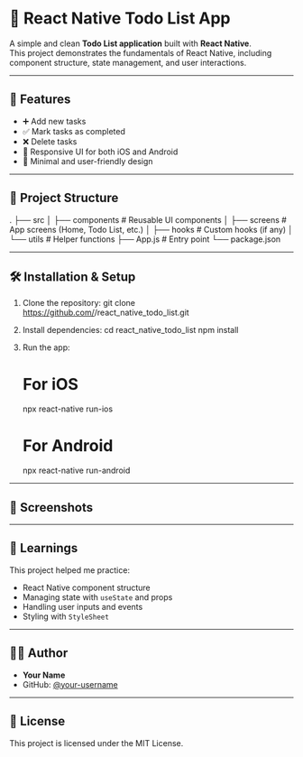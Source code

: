 # 📝 React Native Todo List App

A simple and clean **Todo List application** built with **React Native**.  
This project demonstrates the fundamentals of React Native, including component structure, state management, and user interactions.

---

## 🚀 Features

- ➕ Add new tasks  
- ✅ Mark tasks as completed  
- ❌ Delete tasks  
- 📱 Responsive UI for both iOS and Android  
- 🎨 Minimal and user-friendly design  

---

## 📂 Project Structure

.
├── src
│   ├── components      # Reusable UI components
│   ├── screens         # App screens (Home, Todo List, etc.)
│   ├── hooks           # Custom hooks (if any)
│   └── utils           # Helper functions
├── App.js              # Entry point
└── package.json

---

## 🛠️ Installation & Setup

1. Clone the repository:
   git clone https://github.com/<your-username>/react_native_todo_list.git

2. Install dependencies:
   cd react_native_todo_list
   npm install

3. Run the app:
   # For iOS
   npx react-native run-ios

   # For Android
   npx react-native run-android

---

## 📸 Screenshots


---

## 📖 Learnings

This project helped me practice:
- React Native component structure  
- Managing state with `useState` and props  
- Handling user inputs and events  
- Styling with `StyleSheet`  

---

## 🧑‍💻 Author

- **Your Name**  
- GitHub: [@your-username](https://github.com/your-username)

---

## 📜 License

This project is licensed under the MIT License.
